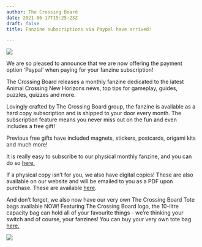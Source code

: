 ```yaml
---
author: The Crossing Board
date: 2021-06-17T15:25:23Z
draft: false
title: Fanzine subscriptions via Paypal have arrived!

---
```

![](/images/news/img_v2_c30b42e6-b82b-487b-8b7d-1c6586ab156h.jpg)

We are so pleased to announce that we are now offering the payment option ‘Paypal’ when paying for your fanzine subscription!

The Crossing Board releases a monthly fanzine dedicated to the latest Animal Crossing New Horizons news, top tips for gameplay, guides, puzzles, quizzes and more.

Lovingly crafted by The Crossing Board group, the fanzine is available as a hard copy subscription and is shipped to your door every month. The subscription feature means you never miss out on the fun and even includes a free gift!

Previous free gifts have included magnets, stickers, postcards, origami kits and much more!

It is really easy to subscribe to our physical monthly fanzine, and you can do so [here.](https://shop.thecrossingboard.com/)

If a physical copy isn’t for you, we also have digital copies! These are also available on our website and will be emailed to you as a PDF upon purchase. These are available [here](https://shop.thecrossingboard.com/).

And don’t forget, we also now have our very own The Crossing Board Tote bags available NOW! Featuring The Crossing Board logo, the 10-litre capacity bag can hold all of your favourite things - we’re thinking your switch and of course, your fanzines! You can buy your very own tote bag [here.](https://shop.thecrossingboard.com/collections/merchandise)

![](/images/news/img_v2_bf28e527-34fb-4e08-85f1-ea4db878d2bh.jpg)